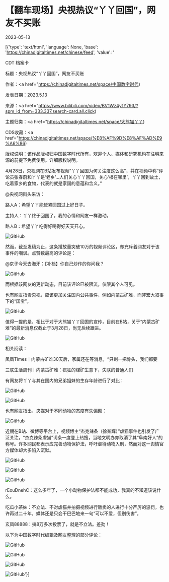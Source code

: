 # 【翻车现场】央视热议“丫丫回国”，网友不买账

2023-05-13

[{'type': 'text/html', 'language': None, 'base': 'https://chinadigitaltimes.net/chinese/feed', 'value': '



CDT 档案卡

标题：央视热议“丫丫回国”，网友不买账

作者：<a href="https://chinadigitaltimes.net/space/中国数字时代)

发表日期：2023.5.13

来源：<a href="https://www.bilibili.com/video/BV1Wz4y1Y793/?spm_id_from=333.337.search-card.all.click)

主题归类：<a href="https://chinadigitaltimes.net/space/大熊猫丫丫)

CDS收藏：<a href="https://chinadigitaltimes.net/space/%E8%AF%9D%E8%AF%AD%E9%A6%86)

版权说明：该作品版权归中国数字时代所有，欢迎个人、媒体和研究机构在注明来源的前提下免费使用。详细版权说明。





4月28日，央视网在B站发布视频“丫丫回国为何关注度这么高”，并在视频中称“评论员张春蔚和丫丫是‘老乡’&#8230;人们关心丫丫回国，关心‘根在哪里’，丫丫回到故土，吃着家乡的食物，代表的就是家国的意蕴和含义。”



@央视网街头采访：

路人A：希望丫丫能赶紧回国过上好日子。

主持人：丫丫终于回国了，我的心情和网友一样激动。

路人B：希望丫丫吃得好喝得好天天开心。



![GitHub](https://chinadigitaltimes.net/chinese/files/2023/05/wr9lhlnl2fza1.webp)

然而，截至发稿为止，这条播放量突破10万的视频评论区，却充斥着网友对于该事件的嘲讽。点赞数最高的评论是：



@京子今天去海牙：【补档】你自己炒作的你问我？



![GitHub](https://chinadigitaltimes.net/chinese/files/2023/05/12321312.png)

而根据该网友的更新动态，目前该评论已被限流，仅限其个人可见。

也有网友指责央视，应该更加关注国内公共事件，例如内蒙古矿难，而非宏大叙事下的“国宝”。

![GitHub](https://chinadigitaltimes.net/chinese/files/2023/05/524254.png)

值得一提的是，相比于对于大熊猫丫丫回国的宣传，目前在B站，关于“内蒙古矿难”的最新消息仅截止于3月28日，尚无后续跟进。

![GitHub](https://chinadigitaltimes.net/chinese/files/2023/05/999.png)

相关阅读：





凤凰Times｜内蒙古矿难30天后，家属还在等消息，“只剩一把骨头，我们都要





三联生活周刊｜内蒙古矿难：疯狂的煤矿生意下，失联的普通人们





有网友将丫丫与其在国内的兄弟姐妹的生存年龄进行了对比：

![GitHub](https://chinadigitaltimes.net/chinese/files/2023/05/342445.png)

![GitHub](https://chinadigitaltimes.net/chinese/files/2023/05/9jewnve4bhza1.webp)

也有网友指出，央媒对于不同动物的态度有失偏颇：

![GitHub](https://chinadigitaltimes.net/chinese/files/2023/05/454363656.png)

近期在B站、微博等平台上，视频博主“杰克辣条（徐某辉）”虐猫事件也引发了广泛关注，“杰克辣条虐猫”词条一度登上热搜，当地文明办亦取消了其“阜南好人”的称号。许多网民都表示应完善动物保护法，呼吁虐待动物入刑，然而对这一舆情官方媒体却大多陷入沉默。

![GitHub](https://chinadigitaltimes.net/chinese/files/2023/05/image-1683988242104.png)

![GitHub](https://chinadigitaltimes.net/chinese/files/2023/05/image-1683978651284.png)

![GitHub](https://chinadigitaltimes.net/chinese/files/2023/05/image-1683978776054.png)



rEouDnehC：这么多年了，一个小动物保护法都不能成功，我真的不知道该说什么。

吃瓜小茶妹：不立法、不对虐猫并拍摄视频进行贩卖的人进行十分严厉的惩罚，也许再过二十年，媒体还是只会干巴巴地来一句“可以不爱，但别伤害”。

玄凤88888：搞8万多次投票了，就是不立法。差劲！



以下为中国数字时代编辑及网友整理的部分评论：

![GitHub](https://chinadigitaltimes.net/chinese/files/2023/05/oz2t2pnl2fza1-scaled.webp)

![GitHub](https://chinadigitaltimes.net/chinese/files/2023/05/v9pk2knl2fza1-scaled.webp)

![GitHub](https://chinadigitaltimes.net/chinese/files/2023/05/x3387lnl2fza1-scaled.webp)

![GitHub](https://chinadigitaltimes.net/chinese/files/2023/05/z1x6apnl2fza1-scaled.webp)'}]